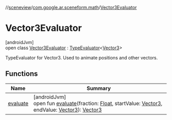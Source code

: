 //[sceneview](../../../index.md)/[com.google.ar.sceneform.math](../index.md)/[Vector3Evaluator](index.md)

# Vector3Evaluator

[androidJvm]\
open class [Vector3Evaluator](index.md) : [TypeEvaluator](https://developer.android.com/reference/kotlin/android/animation/TypeEvaluator.html)&lt;[Vector3](../-vector3/index.md)&gt; 

TypeEvaluator for Vector3. Used to animate positions and other vectors.

## Functions

| Name | Summary |
|---|---|
| [evaluate](evaluate.md) | [androidJvm]<br>open fun [evaluate](evaluate.md)(fraction: [Float](https://kotlinlang.org/api/latest/jvm/stdlib/kotlin/-float/index.html), startValue: [Vector3](../-vector3/index.md), endValue: [Vector3](../-vector3/index.md)): [Vector3](../-vector3/index.md) |
